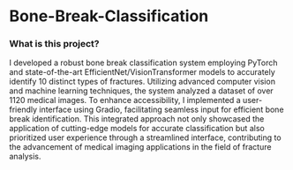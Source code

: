 # Bone-Break-Classification

### What is this project?
I developed a robust bone break classification system employing PyTorch and state-of-the-art EfficientNet/VisionTransformer models to accurately identify 10 distinct types of fractures. Utilizing advanced computer vision and machine learning techniques, the system analyzed a dataset of over 1120 medical images. To enhance accessibility, I implemented a user-friendly interface using Gradio, facilitating seamless input for efficient bone break identification. This integrated approach not only showcased the application of cutting-edge models for accurate classification but also prioritized user experience through a streamlined interface, contributing to the advancement of medical imaging applications in the field of fracture analysis.
